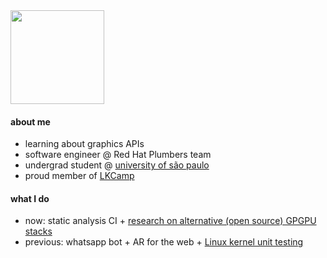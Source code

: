 <img height="150" src="https://user-images.githubusercontent.com/39812919/122685073-b5075180-d1df-11eb-8172-9ee6ada53190.gif" />

#### about me

- learning about graphics APIs
- software engineer @ Red Hat Plumbers team
- undergrad student @ [university of são paulo](https://www5.usp.br)
- proud member of [LKCamp](lkcamp.dev)

#### what I do

- now: static analysis CI + [research on alternative (open source) GPGPU stacks](https://github.com/isinyaaa/foss-gpgpu-stack)
- previous: whatsapp bot + AR for the web + [Linux kernel unit testing](https://summerofcode.withgoogle.com/proposals/details/XoZiYvMx)
